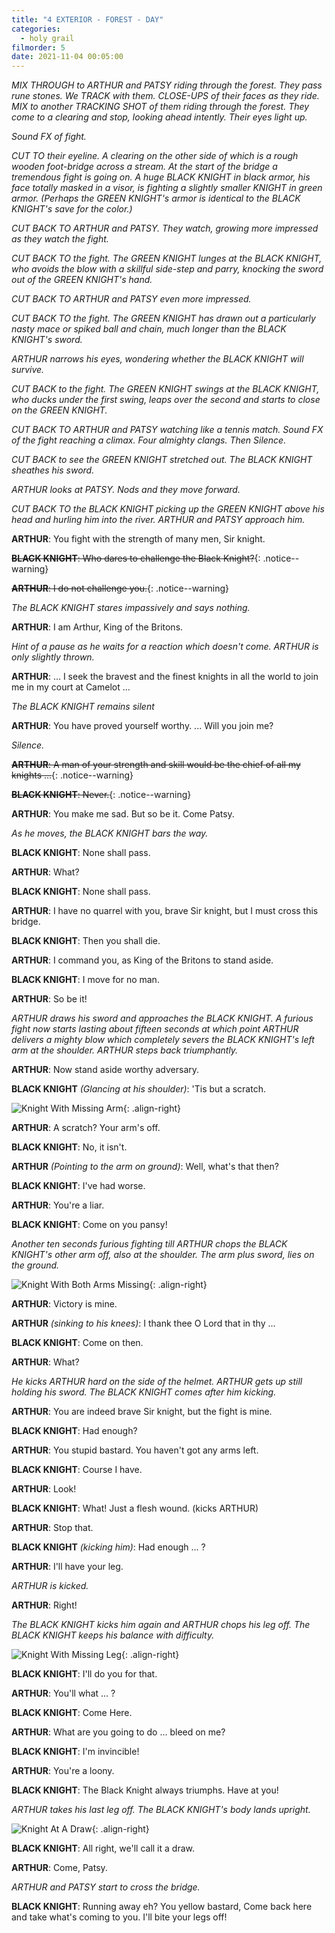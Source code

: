 ```yaml
---
title: "4 EXTERIOR - FOREST - DAY"
categories:
  - holy grail
filmorder: 5
date: 2021-11-04 00:05:00
---
```


_MIX THROUGH to ARTHUR and PATSY riding through the forest. They pass rune stones. We TRACK with them. CLOSE-UPS of their faces as they ride. MIX to another TRACKING SHOT of them riding through the forest. They come to a clearing and stop, looking ahead intently. Their eyes light up._

_Sound FX of fight._

_CUT TO their eyeline. A clearing on the other side of which is a rough wooden foot-bridge across a stream. At the start of the bridge a tremendous fight is going on. A huge BLACK KNIGHT in black armor, his face totally masked in a visor, is fighting a slightly smaller KNIGHT in green armor. (Perhaps the GREEN KNIGHT's armor is identical to the BLACK KNIGHT's save for the color.)_

_CUT BACK TO ARTHUR and PATSY. They watch, growing more impressed as they watch the fight._

_CUT BACK TO the fight. The GREEN KNIGHT lunges at the BLACK KNIGHT, who avoids the blow with a skillful side-step and parry, knocking the sword out of the GREEN KNIGHT's hand._

_CUT BACK TO ARTHUR and PATSY even more impressed._

_CUT BACK TO the fight. The GREEN KNIGHT has drawn out a particularly nasty mace or spiked ball and chain, much longer than the BLACK KNIGHT's sword._

_ARTHUR narrows his eyes, wondering whether the BLACK KNIGHT will survive._

_CUT BACK to the fight. The GREEN KNIGHT swings at the BLACK KNIGHT, who ducks under the first swing, leaps over the second and starts to close on the GREEN KNIGHT._

_CUT BACK TO ARTHUR and PATSY watching like a tennis match. Sound FX of the fight reaching a climax. Four almighty clangs. Then Silence._

_CUT BACK to see the GREEN KNIGHT stretched out. The BLACK KNIGHT sheathes his sword._

_ARTHUR looks at PATSY. Nods and they move forward._

_CUT BACK TO the BLACK KNIGHT picking up the GREEN KNIGHT above his head and hurling him into the river. ARTHUR and PATSY approach him._

**ARTHUR**: You fight with the strength of many men, Sir knight.

<span>~~**BLACK KNIGHT**: Who dares to challenge the Black Knight?~~</span>{: .notice--warning}

<span>~~**ARTHUR**: I do not challenge you.~~</span>{: .notice--warning}

_The BLACK KNIGHT stares impassively and says nothing._

**ARTHUR**: I am Arthur, King of the Britons.

_Hint of a pause as he waits for a reaction which doesn't come. ARTHUR is only slightly thrown._

**ARTHUR**: ... I seek the bravest and the finest knights in all the world to join me in my court at Camelot ...

_The BLACK KNIGHT remains silent_

**ARTHUR**: You have proved yourself worthy. ... Will you join me?

_Silence._

<span>~~**ARTHUR**: A man of your strength and skill would be the chief of all my knights ...~~</span>{: .notice--warning}

<span>~~**BLACK KNIGHT**: Never.~~</span>{: .notice--warning}

**ARTHUR**: You make me sad. But so be it. Come Patsy.

_As he moves, the BLACK KNIGHT bars the way._

**BLACK KNIGHT**: None shall pass.

**ARTHUR**: What?

**BLACK KNIGHT**: None shall pass.

**ARTHUR**: I have no quarrel with you, brave Sir knight, but I must cross this bridge.

**BLACK KNIGHT**: Then you shall die.

**ARTHUR**: I command you, as King of the Britons to stand aside.

**BLACK KNIGHT**: I move for no man.

**ARTHUR**: So be it!

_ARTHUR draws his sword and approaches the BLACK KNIGHT. A furious fight now starts lasting about fifteen seconds at which point ARTHUR delivers a mighty blow which completely severs the BLACK KNIGHT's left arm at the shoulder. ARTHUR steps back triumphantly._

**ARTHUR**: Now stand aside worthy adversary.

**BLACK KNIGHT** _(Glancing at his shoulder)_: 'Tis but a scratch.

![Knight With Missing Arm](https://old.mzonline.com/python/hgimages/knight1.jpg){: .align-right}

**ARTHUR**: A scratch? Your arm's off.

**BLACK KNIGHT**: No, it isn't.

**ARTHUR** _(Pointing to the arm on ground)_: Well, what's that then?

**BLACK KNIGHT**: I've had worse.

**ARTHUR**: You're a liar.

**BLACK KNIGHT**: Come on you pansy!

_Another ten seconds furious fighting till ARTHUR chops the BLACK KNIGHT's other arm off, also at the shoulder. The arm plus sword, lies on the ground._

![Knight With Both Arms Missing](https://old.mzonline.com/python/hgimages/knight2.jpg){: .align-right}

**ARTHUR**: Victory is mine.

**ARTHUR** _(sinking to his knees)_: I thank thee O Lord that in thy ...

**BLACK KNIGHT**: Come on then.

**ARTHUR**: What?

_He kicks ARTHUR hard on the side of the helmet. ARTHUR gets up still holding his sword. The BLACK KNIGHT comes after him kicking._

**ARTHUR**: You are indeed brave Sir knight, but the fight is mine.

**BLACK KNIGHT**: Had enough?

**ARTHUR**: You stupid bastard. You haven't got any arms left.

**BLACK KNIGHT**: Course I have.

**ARTHUR**: Look!

**BLACK KNIGHT**: What! Just a flesh wound. (kicks ARTHUR)

**ARTHUR**: Stop that.

**BLACK KNIGHT** _(kicking him)_: Had enough ... ?

**ARTHUR**: I'll have your leg.

_ARTHUR is kicked._

**ARTHUR**: Right!

_The BLACK KNIGHT kicks him again and ARTHUR chops his leg off. The BLACK KNIGHT keeps his balance with difficulty._

![Knight With Missing Leg](https://old.mzonline.com/python/hgimages/knight3.jpg){: .align-right}

**BLACK KNIGHT**: I'll do you for that.

**ARTHUR**: You'll what ... ?

**BLACK KNIGHT**: Come Here.

**ARTHUR**: What are you going to do ... bleed on me?

**BLACK KNIGHT**: I'm invincible!

**ARTHUR**: You're a loony.

**BLACK KNIGHT**: The Black Knight always triumphs. Have at you!

_ARTHUR takes his last leg off. The BLACK KNIGHT's body lands upright._

![Knight At A Draw](https://old.mzonline.com/python/hgimages/knight4.jpg){: .align-right}

**BLACK KNIGHT**: All right, we'll call it a draw.

**ARTHUR**: Come, Patsy.

_ARTHUR and PATSY start to cross the bridge._

**BLACK KNIGHT**: Running away eh? You yellow bastard, Come back here and take what's coming to you. I'll bite your legs off! 